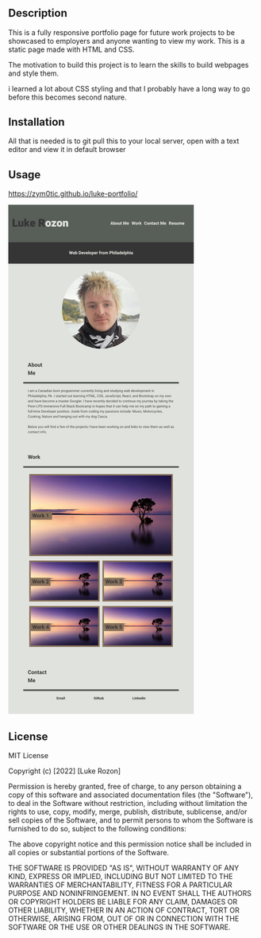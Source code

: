 # <luke-portfolio>

## Description 

This is a fully responsive portfolio page for future work projects to be showcased to employers and anyone wanting to view my work. This is a static page made with HTML and CSS. 

The motivation to build this project is to learn the skills to build webpages and style them.

i learned a lot about CSS styling and that I probably have a long way to go before this becomes second nature. 

## Installation

All that is needed is to git pull this to your local server, open with a text editor and view it in default browser

## Usage 

https://zym0tic.github.io/luke-portfolio/

![Screenshot](./assets/images/screenshot.png)


## License

MIT License

Copyright (c) [2022] [Luke Rozon]

Permission is hereby granted, free of charge, to any person obtaining a copy
of this software and associated documentation files (the "Software"), to deal
in the Software without restriction, including without limitation the rights
to use, copy, modify, merge, publish, distribute, sublicense, and/or sell
copies of the Software, and to permit persons to whom the Software is
furnished to do so, subject to the following conditions:

The above copyright notice and this permission notice shall be included in all
copies or substantial portions of the Software.

THE SOFTWARE IS PROVIDED "AS IS", WITHOUT WARRANTY OF ANY KIND, EXPRESS OR
IMPLIED, INCLUDING BUT NOT LIMITED TO THE WARRANTIES OF MERCHANTABILITY,
FITNESS FOR A PARTICULAR PURPOSE AND NONINFRINGEMENT. IN NO EVENT SHALL THE
AUTHORS OR COPYRIGHT HOLDERS BE LIABLE FOR ANY CLAIM, DAMAGES OR OTHER
LIABILITY, WHETHER IN AN ACTION OF CONTRACT, TORT OR OTHERWISE, ARISING FROM,
OUT OF OR IN CONNECTION WITH THE SOFTWARE OR THE USE OR OTHER DEALINGS IN THE
SOFTWARE.
